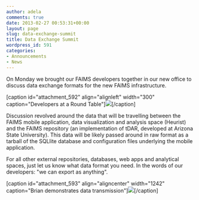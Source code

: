 ```yaml
---
author: adela
comments: true
date: 2013-02-27 00:53:31+00:00
layout: page
slug: data-exchange-summit
title: Data Exchange Summit
wordpress_id: 591
categories:
- Announcements
- News
---
```


On Monday we brought our FAIMS developers together in our new office to discuss data exchange formats for the new FAIMS infrastructure.

[caption id="attachment_592" align="alignleft" width="300" caption="Developers at a Round Table"][![](http://www.fedarch.org/wordpress/wp-content/uploads//2013/02/DataSummit-300x225.jpg)](http://www.fedarch.org/wordpress/?attachment_id=592)[/caption]

Discussion revolved around the data that will be travelling between the FAIMS mobile application, data visualization and analysis space (Heurist) and the FAIMS repository (an implementation of tDAR, developed at Arizona State University). This data will be likely passed around in raw format as a tarball of the SQLlite database and configuration files underlying the mobile application.

For all other external repositories, databases, web apps and analytical spaces, just let us know what data format you need. In the words of our developers: "we can export as anything".

[caption id="attachment_593" align="aligncenter" width="1242" caption="Brian demonstrates data transmission"][![](http://www.fedarch.org/wordpress/wp-content/uploads//2013/02/Brian-demonstrates-data-transmission.jpg)](http://www.fedarch.org/wordpress/?attachment_id=593)[/caption]
